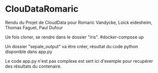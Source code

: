 # ClouDataRomaric
Rendu du Projet de CloudData pour Romaric Vandycke, Loick eidesheim, Thomas Faguet, Paul Dufour


Ue fois cloner,
se rendre dans le dossier "iris".
#docker-compose up

Un dossier "sepale_output" va étre créer, résultat du code python disponible dans app.py

Le code app.py n'est pas complexe est sert ici d'exemple pour recupérer des résultats du contenaire. 
